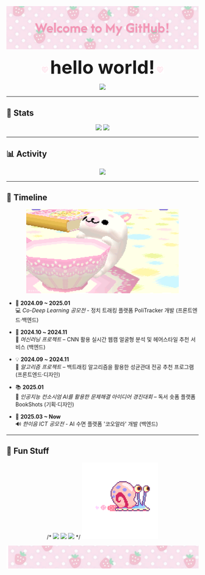 <!-- 상단 배너 -->
<p align="center">
  <img src="./header.png"/>
</p>

<!-- 인사 -->
<p align="center">
    <img src="./heart.gif" width="20" height="20" />
    <b><font size="11">hello world!</font></b>
    <img src="./heart.gif" width="20" height="20" />
</p>
    
<p align="center">
  <img src="https://i.imgur.com/TvSSIVP.gif" width="200" />
</p>

---

## 🏅 Stats  

<p align="center">
  <img src="https://github-readme-stats.vercel.app/api?username=sodaaw&show_icons=true&bg_color=180,ffe0ed,ffffff&title_color=ff69b4&text_color=333333&icon_color=ff69b4&hide_border=true" height="165"/>
  <img src="https://github-readme-stats.vercel.app/api/top-langs/?username=sodaaw&layout=compact&bg_color=180,ffe0ed,ffffff&title_color=ff69b4&text_color=333333&hide_border=true" height="165"/>
</p>

---

## 📊 Activity  

<p align="center">
  <img src="https://github-readme-activity-graph.vercel.app/graph?username=sodaaw&theme=tokyo-night-pink&bg_color=ffffff&color=ff69b4&line=ff69b4&point=ff90bc&hide_border=true"/>
</p>

---

## 📌 Timeline  

<p align="center">
  <img src="./seal.gif" width="400"/>
</p>

- 🚀 **2024.09 ~ 2025.01**  
  💻 *Co-Deep Learning 공모전* - 정치 트래킹 플랫폼 PoliTracker 개발 (프론트엔드·백엔드)  

- 🤖 **2024.10 ~ 2024.11**  
  👤 *머신러닝 프로젝트* – CNN 활용 실시간 웹캠 얼굴형 분석 및 헤어스타일 추천 서비스 (백엔드)  

- 💡 **2024.09 ~ 2024.11**  
  🧩 *알고리즘 프로젝트* – 백트래킹 알고리즘을 활용한 성균관대 전공 추천 프로그램 (프론트엔드·디자인)  

- 📚 **2025.01**  
  📖 *인공지능 컨소시엄 AI를 활용한 문제해결 아이디어 경진대회* – 독서 숏폼 플랫폼 BookShots (기획·디자인)  

- 🌙 **2025.03 ~ Now**  
  🔊 *한이음 ICT 공모전* - AI 수면 플랫폼 '코오알라' 개발 (백엔드)  


---

## 🌸 Fun Stuff  

<p align="center">
  /*
  <img src="https://media.giphy.com/media/JIX9t2j0ZTN9S/giphy.gif" width="200">
  <img src="https://media.giphy.com/media/3oriO0OEd9QIDdllqo/giphy.gif" width="200">
  <img src="https://media.giphy.com/media/MDJ9IbxxvDUQM/giphy.gif" width="200">
  */
  <img src="./ping.gif" width="200">
</p>

<!-- 하단 배너 -->
<p align="center">
  <img src="./footer.png"/>
</p>
